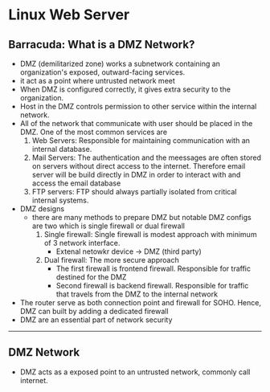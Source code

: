 # Linux Web Server

## Barracuda: What is a DMZ Network?

- DMZ (demilitarized zone) works a subnetwork containing an organization's exposed, outward-facing services.
- it act as a point where untrusted network meet
- When DMZ is configured correctly, it gives extra security to the organization.
- Host in the DMZ controls permission to other service within the internal network.
- All of the network that communicate with user should be placed in the DMZ. One of the most common services are
    1. Web Servers: Responsible for maintaining communication with an internal database.
    2. Mail Servers: The authentication and the meessages are often stored on servers without direct access to the internet. Therefore email server will be build directly in DMZ in order to interact with and access the email database
    3. FTP servers: FTP should always partially isolated from critical internal systems.
- DMZ designs
    - there are many methods to prepare DMZ but notable DMZ configs are two which is single firewall or dual firewall
        1. Single firewall: Single firewall is modest approach with minimum of 3 network interface. 
            - Extenal netowkr device -> DMZ (third party)
        2. Dual firewall: The more secure approach
            - The first firewall is frontend firewall. Responsible for traffic destined for the DMZ
            - Second firewall is backend firewall. Responsible for traffic that travels from the DMZ to the internal network
- The router serve as both connection point and firewall for SOHO. Hence, DMZ can built by adding a dedicated firewall
- DMZ are an essential part of network security

---

## DMZ Network
- DMZ acts as a exposed point to an untrusted network, commonly call internet.